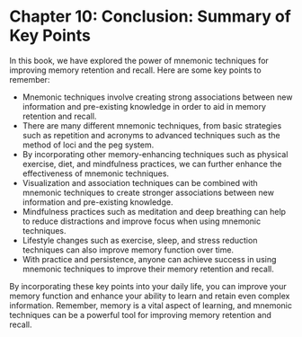 Chapter 10: Conclusion: Summary of Key Points
=============================================

In this book, we have explored the power of mnemonic techniques for improving memory retention and recall. Here are some key points to remember:

* Mnemonic techniques involve creating strong associations between new information and pre-existing knowledge in order to aid in memory retention and recall.
* There are many different mnemonic techniques, from basic strategies such as repetition and acronyms to advanced techniques such as the method of loci and the peg system.
* By incorporating other memory-enhancing techniques such as physical exercise, diet, and mindfulness practices, we can further enhance the effectiveness of mnemonic techniques.
* Visualization and association techniques can be combined with mnemonic techniques to create stronger associations between new information and pre-existing knowledge.
* Mindfulness practices such as meditation and deep breathing can help to reduce distractions and improve focus when using mnemonic techniques.
* Lifestyle changes such as exercise, sleep, and stress reduction techniques can also improve memory function over time.
* With practice and persistence, anyone can achieve success in using mnemonic techniques to improve their memory retention and recall.

By incorporating these key points into your daily life, you can improve your memory function and enhance your ability to learn and retain even complex information. Remember, memory is a vital aspect of learning, and mnemonic techniques can be a powerful tool for improving memory retention and recall.
